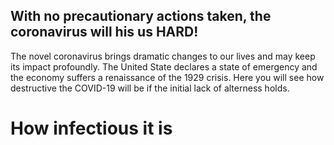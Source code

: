 ## With no precautionary actions taken, the coronavirus will his us HARD!

The novel coronavirus brings dramatic changes to our lives and may keep its impact profoundly. The United State declares a state of emergency and the economy suffers a renaissance of the 1929 crisis. Here you will see how destructive the COVID-19 will be if the initial lack of alterness holds.
# How infectious it is

